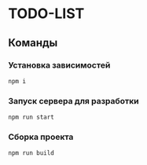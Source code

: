 # TODO-LIST

## Команды

### Установка зависимостей

```shell
npm i
```

### Запуск сервера для разработки

```shell
npm run start
```

### Сборка проекта

```shell
npm run build
```
